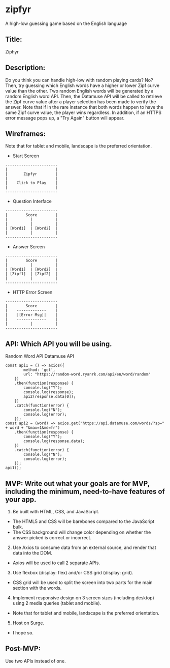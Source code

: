 # zipfyr
A high-low guessing game based on the English language

## Title: 
Ziphyr

## Description: 
Do you think you can handle high-low with random playing cards?
No? Then, try guessing which English words have a higher or lower Zipf curve value than the other.
Two random English words will be generated by a random English word API.
Then, the Datamuse API will be called to retrieve the Zipf curve value after a player selection has been made to verify the answer.
Note that if in the rare instance that both words happen to have the same Zipf curve value, the player wins regardless.
In addition, if an HTTPS error message pops up, a "Try Again" button will appear.

## Wireframes: 
Note that for tablet and mobile, landscape is the preferred orientation.
  - Start Screen
  ```
-----------------------
|                     |
|       Zipfyr        |
|                     |
|    Click to Play    |
|                     |
-----------------------
```
  - Question Interface
  ```
-----------------------
|        Score        |
|          |          |
|          |          |
| [Word1]  | [Word2]  |
|          |          |
-----------------------
```
  - Answer Screen
  ```
-----------------------
|        Score        |
|          |          |
| [Word1]  | [Word2]  |
| [Zipf1]  | [Zipf2]  |
|          |          |
-----------------------
```
  - HTTP Error Screen
  ```
-----------------------
|        Score        |
|    -------------    |
|    |[Error Msg]|    |
|    -------------    |
|          |          |
-----------------------
```

## API: Which API you will be using.
Random Word API
Datamuse API
```
const api1 = () => axios({
        method: 'get',
        url: "https://random-word.ryanrk.com/api/en/word/random"
    })
    .then(function(response) {
        console.log("Y");
        console.log(response);
        api2(response.data[0]);
    })
    .catch(function(error) {
        console.log("N");
        console.log(error);
    });
const api2 = (word) => axios.get("https://api.datamuse.com/words/?sp=" + word + "&max=1&md=fr")
    .then(function(response) {
        console.log("Y");
        console.log(response.data);
    })
    .catch(function(error) {
        console.log("N");
        console.log(error);
    });
api1();
```

## MVP: Write out what your goals are for MVP, including the minimum, need-to-have features of your app.
1. Be built with HTML, CSS, and JavaScript.
  - The HTML5 and CSS will be barebones compared to the JavaScript bulk. 
  - The CSS background will change color depending on whether the answer picked is correct or incorrect.
2. Use Axios to consume data from an external source, and render that data into the DOM.
  - Axios will be used to call 2 separate APIs.
3. Use flexbox (display: flex) and/or CSS grid (display: grid).
  - CSS grid will be used to split the screen into two parts for the main section with the words.
4. Implement responsive design on 3 screen sizes (including desktop) using 2 media queries (tablet and mobile).
  - Note that for tablet and mobile, landscape is the preferred orientation.
5. Host on Surge. 
  - I hope so.
  
## Post-MVP: 
Use two APIs instead of one.
